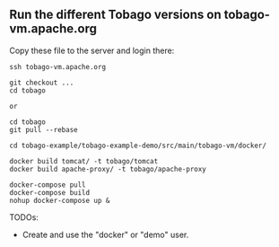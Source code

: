 ## Run the different Tobago versions on tobago-vm.apache.org 

Copy these file to the server and login there:

```
ssh tobago-vm.apache.org

git checkout ...
cd tobago

or 

cd tobago
git pull --rebase

cd tobago-example/tobago-example-demo/src/main/tobago-vm/docker/
```

```
docker build tomcat/ -t tobago/tomcat
docker build apache-proxy/ -t tobago/apache-proxy
```

```
docker-compose pull
docker-compose build
nohup docker-compose up &
```

TODOs:
* Create and use the "docker" or "demo" user.